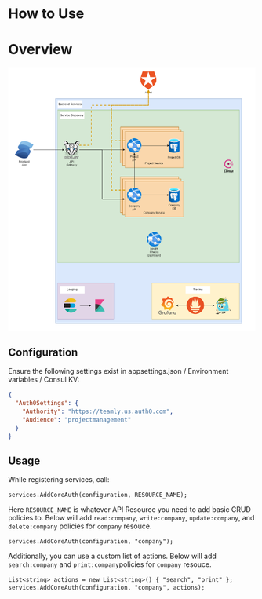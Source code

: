 ﻿# How to Use

# Overview
![Overview](nexus-auth.png)

## Configuration

Ensure the following settings exist in appsettings.json / Environment variables / Consul KV:

```json
{
  "Auth0Settings": {
    "Authority": "https://teamly.us.auth0.com",
    "Audience": "projectmanagement"
  }
}
```

## Usage

While registering services, call:

```
services.AddCoreAuth(configuration, RESOURCE_NAME);
```

Here `RESOURCE_NAME` is whatever API Resource you need to add basic CRUD policies to.
Below will add `read:company`, `write:company`, `update:company`, and `delete:company` policies for `company` resouce.

```
services.AddCoreAuth(configuration, "company");
```

Additionally, you can use a custom list of actions.
Below will add `search:company` and `print:company`policies for `company` resouce.

```
List<string> actions = new List<string>() { "search", "print" };
services.AddCoreAuth(configuration, "company", actions);
```

